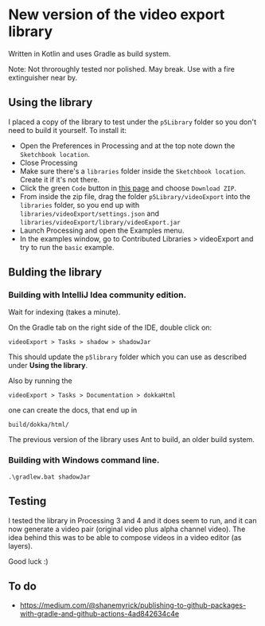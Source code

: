 # New version of the video export library

Written in Kotlin and uses Gradle as build system.

Note: Not throroughly tested nor polished. May break. Use with a fire
extinguisher near by.

## Using the library

I placed a copy of the library to test under the `p5Library` folder so you don't
need to build it yourself. To install it:

- Open the Preferences in Processing and at the top note down the `Sketchbook location`.
- Close Processing
- Make sure there's a `libraries` folder inside the `Sketchbook location`.
  Create it if it's not there.
- Click the green `Code` button in [this page](https://github.com/hamoid/video_export_processing/tree/kotlinGradle) and choose `Download ZIP`.
- From inside the zip file, drag the folder `p5Library/videoExport` into the `libraries` folder, so you end up with
  `libraries/videoExport/settings.json` and
  `libraries/videoExport/library/videoExport.jar`
- Launch Processing and open the Examples menu.
- In the examples window, go to Contributed Libraries > videoExport and try to run the `basic` example.

## Bulding the library

### Building with IntelliJ Idea community edition.

Wait for indexing (takes a minute).

On the Gradle tab on the right side of the IDE, double click on:

    videoExport > Tasks > shadow > shadowJar

This should update the `p5library` folder which you can use as described under **Using the library**.

Also by running the 

    videoExport > Tasks > Documentation > dokkaHtml 

one can create the docs, that end up in 

    build/dokka/html/


The previous version of the library uses Ant to build, an older build system.

### Building with Windows command line.

    .\gradlew.bat shadowJar


## Testing

I tested the library in Processing 3 and 4 and it does seem to run, and it can
now generate a video pair (original video plus alpha channel video). The idea
behind this was to be able to compose videos in a video editor (as layers).


Good luck :)

## To do

- https://medium.com/@shanemyrick/publishing-to-github-packages-with-gradle-and-github-actions-4ad842634c4e
